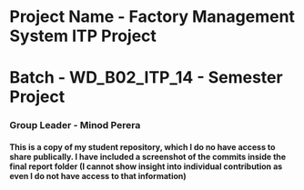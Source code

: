 # Project Name - Factory Management System ITP Project
# Batch - WD_B02_ITP_14 - Semester Project
### Group Leader - Minod Perera 

#### This is a copy of my student repository, which I do no have access to share publically. I have included a screenshot of the commits inside the final report folder (I cannot show insight into individual contribution as even I do not have access to that information)
